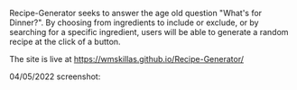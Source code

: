 Recipe-Generator seeks to answer the age old question "What's for Dinner?".  By choosing from ingredients to include or exclude, or by searching for a specific ingredient, users will be able to generate a random recipe at the click of a button.

The site is live at https://wmskillas.github.io/Recipe-Generator/

04/05/2022 screenshot:
